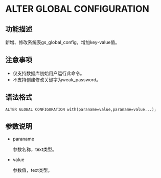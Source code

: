 # ALTER GLOBAL CONFIGURATION<a name="ZH-CN_TOPIC_0000001251302415"></a>

## 功能描述<a name="zh-cn_topic_0283136791_zh-cn_topic_0237122191_zh-cn_topic_0059779163_s812131d8918641df9772c998b753f87e"></a>

新增、修改系统表gs\_global\_config，增加key-value值。

## 注意事项<a name="zh-cn_topic_0283136791_zh-cn_topic_0237122191_zh-cn_topic_0059779163_se3c9c9141f1b44ff9807883ea294625d"></a>

-   仅支持数据库初始用户运行此命令。
-   不支持创建修改关键字为weak\_password。

## 语法格式<a name="zh-cn_topic_0283136791_zh-cn_topic_0237122191_zh-cn_topic_0059779163_s8d26aecdc3a24323a64f4df9f4df53f3"></a>

```
ALTER GLOBAL CONFIGURATION with(paraname=value,paraname=value...);
```

## 参数说明<a name="zh-cn_topic_0283136791_zh-cn_topic_0237122191_zh-cn_topic_0059779163_s96f32bd65e9e46f4bf15eb3c1663af3a"></a>

+ paraname

  参数名称，text类型。

+ value

  参数值，text类型。